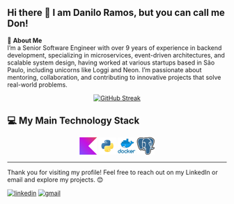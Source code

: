 ## Hi there 👋 I am Danilo Ramos, but you can call me Don!

🔧 **About Me**  
I’m a Senior Software Engineer with over 9 years of experience in backend development, specializing in microservices, event-driven architectures, and scalable system design, having worked at various startups based in São Paulo, including unicorns like Loggi and Neon. I’m passionate about mentoring, collaboration, and contributing to innovative projects that solve real-world problems.

<div align="center">
  <a href="https://git.io/streak-stats">
    <img src="https://streak-stats.demolab.com?user=dgaramos&theme=dark&hide_border=true&date_format=M%20j%5B%2C%20Y%5D&mode=weekly&exclude_days=Sun%2CSat&hide_current_streak=true" alt="GitHub Streak" />
  </a>
</div>

## 💻 My Main Technology Stack

<div align="center">
  <code><img height="40" alt="kotlin" src="https://raw.githubusercontent.com/github/explore/main/topics/kotlin/kotlin.png"></code>
  <code><img height="40" alt="python" src="https://raw.githubusercontent.com/github/explore/main/topics/python/python.png"></code>
  <code><img height="40" alt="docker" src="https://raw.githubusercontent.com/github/explore/main/topics/docker/docker.png"></code>
  <code><img height="40" alt="postgresql" src="https://raw.githubusercontent.com/github/explore/main/topics/postgresql/postgresql.png"></code>
</div>

---

Thank you for visiting my profile! Feel free to reach out on my LinkedIn or email and explore my projects. 😊

[![linkedin](https://img.shields.io/badge/LinkedIn-0e76a8?style=for-the-badge&logo=linkedin&logoColor=white)](https://www.linkedin.com/in/dgaramos)
[![gmail](https://img.shields.io/badge/Gmail-D14836?style=for-the-badge&logo=gmail&logoColor=white)](mailto:dgaramos@gmail.com)
